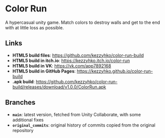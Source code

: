 # Color Run
A hypercasual unity game. Match colors to destroy walls and get to the end with at little loss as possible.


## Links

* **HTML5 build files**: https://github.com/kezzyhko/color-run-build
* **HTML5 build in itch.io**: https://kezzyhko.itch.io/color-run
* **HTML5 build in VK**: https://vk.com/app7892168
* **HTML5 build in GitHub Pages**: https://kezzyhko.github.io/color-run-build
* **.apk build**: https://github.com/kezzyhko/color-run-build/releases/download/v1.0.0/ColorRun.apk


## Branches

* **`main`**: latest version, fetched from Unity Collaborate, with some additional fixes
* **`original_commits`**: original history of commits copied from the original repository
